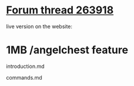 # [Forum thread 263918](https://omgboards.com/threads/1mb-angelchest-feature.263918/)

live version on the website:

# 1MB /angelchest feature

introduction.md

commands.md